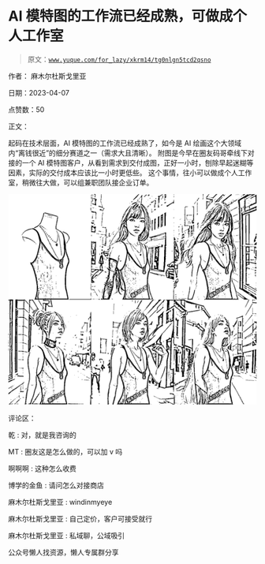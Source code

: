 # AI 模特图的工作流已经成熟，可做成个人工作室

> 原文：[`www.yuque.com/for_lazy/xkrm14/tg0nlgn5tcd2qsno`](https://www.yuque.com/for_lazy/xkrm14/tg0nlgn5tcd2qsno)



作者： 麻木尔杜斯戈里亚



日期：2023-04-07



点赞数：50



正文：



起码在技术层面，AI 模特图的工作流已经成熟了，如今是 AI 绘画这个大领域内“离钱很近”的细分赛道之一（需求大且清晰）。 附图是今早在圈友码哥牵线下对接的一个 AI 模特图客户，从看到需求到交付成图，正好一小时，刨除早起迷糊等因素，实际的交付成本应该比一小时更低些。 这个事情，往小可以做成个人工作室，稍微往大做，可以组兼职团队接企业订单。



![](img/b8eb2753f229d5cc10ea7c03fcff0590.png)  

评论区：



乾 : 对，就是我咨询的



MT : 圈友这是怎么做的，可以加 v 吗



啊啊啊 : 这种怎么收费



博学的金鱼 : 请问怎么对接商店



麻木尔杜斯戈里亚 : windinmyeye



麻木尔杜斯戈里亚 : 自己定价，客户可接受就行



麻木尔杜斯戈里亚 : 私域聊，公域吸引



公众号懒人找资源，懒人专属群分享

